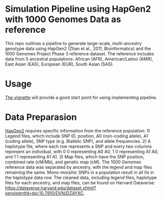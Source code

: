 Simulation Pipeline using HapGen2 with 1000 Genomes Data as reference
=======
This repo outlines a pipeline to generate large-scale, multi-ancestry genotype data using HapGen2 (Zhan et al., 2011, Bioinformatics) and the 1000 Genomes Project Phase 3 reference dataset. The reference includes data from 5 ancestral populations: African (AFR), American/Latino (AMR), East Asian (EAS), European (EUR), South Asian (SAS).

Usage
=======
[The vignette](https://andrewhaoyu.github.io/Simu_Geno_Pipeline/) will provide a good start point for using implementing pipeline.

Data Preparasion
======
[HapGen2](https://mathgen.stats.ox.ac.uk/genetics_software/hapgen/hapgen2.html) requires specific information from the reference population: 1) Legend files, which include SNP ID, position, A0 (non-coding allele), A1 (coding allele), SNP type (e.g. Biallelic SNP), and allele frequencies. 2) A haplotype file, where each row represents a SNP and every two columns represent an individual, with 0 0 representing A0 A0, 1 0 representing A1 A0, and 1 1 representing A1 A1. 3) Map files, which have the SNP position, combined rate (cM/Mb), and genetic map (cM). The 1000 Genomes reference data was separated by ancestry, with the legend and map files remaining the same. Mono-morphic SNPs in a population result in all 0s in the haplotype data row. The cleaned data, including legend files, haplotype files for each ancestry, and map files, can be found on Harvard Dataverse: https://dataverse.harvard.edu/dataset.xhtml?persistentId=doi:10.7910/DVN/DZAYXC.
